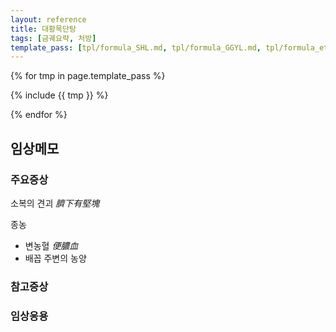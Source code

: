 ```yaml
---
layout: reference
title: 대황목단탕
tags: [금궤요략, 처방]
template_pass: [tpl/formula_SHL.md, tpl/formula_GGYL.md, tpl/formula_etc.md]
---
```


{% for tmp in page.template_pass %}

{% include {{ tmp }} %}

{% endfor %}

## 임상메모



### 주요증상

소복의 견괴 _臍下有堅塊_

종농
* 변농혈 _便膿血_
* 배꼽 주변의 농양


### 참고증상


### 임상응용
